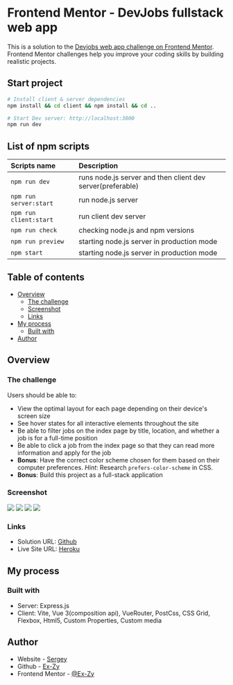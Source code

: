 # Frontend Mentor - DevJobs fullstack web app

This is a solution to the [Devjobs web app challenge on Frontend Mentor](https://www.frontendmentor.io/challenges/devjobs-web-app-HuvC_LP4l). Frontend Mentor challenges help you improve your coding skills by building realistic projects.

## Start project

```bash
# Install client & server dependencies
npm install && cd client && npm install && cd ..

# Start Dev server: http://localhost:3000
npm run dev
```

## List of npm scripts

Scripts name          | Description                                                      
:------------------|:----------------------------------
`npm run dev`           | runs node.js server and then client dev server(preferable)
`npm run server:start`  | run node.js server
`npm run client:start`  | run client dev server
`npm run check`         | checking node.js and npm versions
`npm run preview`       | starting node.js server in production mode
`npm start`             | starting node.js server in production mode

## Table of contents

  - [Overview](#overview)
    - [The challenge](#the-challenge)
    - [Screenshot](#screenshot)
    - [Links](#links)
  - [My process](#my-process)
    - [Built with](#built-with)
  - [Author](#author)

## Overview

### The challenge

Users should be able to:

- View the optimal layout for each page depending on their device's screen size
- See hover states for all interactive elements throughout the site
- Be able to filter jobs on the index page by title, location, and whether a job is for a full-time position
- Be able to click a job from the index page so that they can read more information and apply for the job
- **Bonus**: Have the correct color scheme chosen for them based on their computer preferences. _Hint_: Research `prefers-color-scheme` in CSS.
- **Bonus**: Build this project as a full-stack application

### Screenshot

![](./client/src/assets/screenshots/light.png)
![](./client/src/assets/screenshots/dark.png)
![](./client/src/assets/screenshots/mobile-filter-light.png)
![](./client/src/assets/screenshots/mobile-filter-dark.png)

### Links

- Solution URL: [Github](https://github.com/Ex-Zy/devjobs)
- Live Site URL: [Heroku](https://devjobs-v.herokuapp.com/)

## My process

### Built with

- Server: Express.js
- Client: Vite, Vue 3(composition api), VueRouter, PostCss, CSS Grid, Flexbox, Html5, Custom Properties, Custom media

## Author

- Website - [Sergey](https://nagornykh.me/)
- Github - [Ex-Zy](https://github.com/Ex-Zy)
- Frontend Mentor - [@Ex-Zy](https://www.frontendmentor.io/profile/Ex-Zy)
